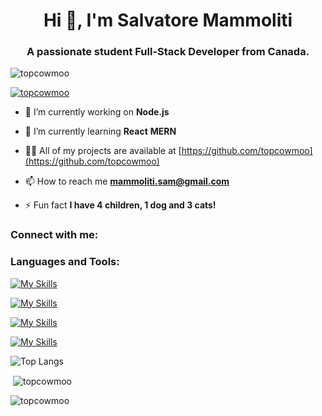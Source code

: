 <h1 align="center">Hi 👋, I'm Salvatore Mammoliti</h1>
<h3 align="center">A passionate student Full-Stack Developer from Canada.</h3>

<p align="left"> <img src="https://komarev.com/ghpvc/?username=topcowmoo&label=Profile%20views&color=0e75b6&style=flat" alt="topcowmoo" /> </p>

<p align="left"> <a href="https://github.com/ryo-ma/github-profile-trophy"><img src="https://github-profile-trophy.vercel.app/?username=topcowmoo" alt="topcowmoo" /></a> </p>

- 🔭 I’m currently working on **Node.js**

- 🌱 I’m currently learning **React** **MERN**

- 👨‍💻 All of my projects are available at [https://github.com/topcowmoo](https://github.com/topcowmoo)

- 📫 How to reach me **mammoliti.sam@gmail.com**

- ⚡ Fun fact **I have 4 children, 1 dog and 3 cats!**

<h3 align="left">Connect with me:</h3>
<p align="left">
</p>   

<h3 align="left">Languages and Tools:</h3>

[![My Skills](https://simpleskill.icons.workers.dev/svg?i=HTML5,CSS3,JavaScript,jQuery,React,vite,reactrouter,Next.js,nodemon,Gatsby,TailwindCSS,Bootstrap,sass&perline=50&theme=light)](#)

[![My Skills](https://simpleskill.icons.workers.dev/svg?i=nodedotjs,python,django,express,mongodb,mongoose,mysql,sequelize,jest,gnubash,iterm2,pwa,markdown&perline=50&theme=light)](#)

[![My Skills](https://simpleskill.icons.workers.dev/svg?i=npm,webpack,babel,dotenv,codemirror,lighthouse,prettier,eslint,visualstudiocode,sublimetext,xcode,swift,typescript&perline=50&theme=light)](#)

[![My Skills](https://simpleskill.icons.workers.dev/svg?i=git,github,gitlab,githubactions,githubpages,githubcopilot,insomnia,postman,heroku,render,figma,svg,codepen&perline=50&theme=light)](#)


![Top Langs](https://github-readme-stats.vercel.app/api/top-langs/?username=anuraghazra&hide_progress=false)

<p>&nbsp;<img align="center" src="https://github-readme-stats.vercel.app/api?username=topcowmoo&show_icons=true&locale=en" alt="topcowmoo" /></p>

<p><img align="center" src="https://github-readme-streak-stats.herokuapp.com/?user=topcowmoo&" alt="topcowmoo" /></p>

<!---
topcowmoo/topcowmoo is a ✨ special ✨ repository because its `README.md` (this file) appears on your GitHub profile.
You can click the Preview link to take a look at your changes.
--->
